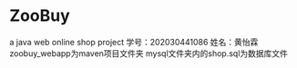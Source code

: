 # ZooBuy
a java web online shop project
学号：202030441086
姓名：黄怡霖
zoobuy_webapp为maven项目文件夹
mysql文件夹内的shop.sql为数据库文件